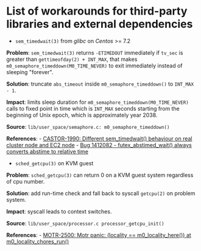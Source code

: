 List of workarounds for third-party libraries and external dependencies
=======================================================================

*  `sem_timedwait(3)` from _glibc_ on _Centos_ >= 7.2

  **Problem**: `sem_timedwait(3)` returns `-ETIMEDOUT` immediately if `tv_sec` is
  greater than `gettimeofday(2) + INT_MAX`, that makes `m0_semaphore_timeddown(M0_TIME_NEVER)`
  to exit immediately instead of sleeping "forever".

  **Solution**: truncate `abs_timeout` inside `m0_semaphore_timeddown()` to
  `INT_MAX - 1`.

  **Impact**: limits sleep duration for `m0_semaphore_timeddown(M0_TIME_NEVER)`
  calls to fixed point in time which is `INT_MAX` seconds starting from the
  beginning of Unix epoch, which is approximately year 2038.

  **Source**: `lib/user_space/semaphore.c: m0_semaphore_timeddown()`

  **References**:
    -  [CASTOR-1990: Different sem_timedwait() behaviour on real cluster node and EC2 node](https://jts.seagate.com/browse/CASTOR-1990)
    -  [Bug 1412082 - futex_abstimed_wait() always converts abstime to relative time](https://bugzilla.redhat.com/show_bug.cgi?id=1412082)  

*  `sched_getcpu(3)` on KVM guest

  **Problem**: `sched_getcpu(3)` can return 0 on a KVM guest system regardless of cpu number.

  **Solution**: add run-time check and fall back to syscall `getcpu(2)` on problem system.

  **Impact**: syscall leads to context switches.

  **Source**: `lib/user_space/processor.c processor_getcpu_init()`

  **References**:
    -  [MOTR-2500: Motr panic: (locality == m0_locality_here()) at m0_locality_chores_run()](https://jts.seagate.com/browse/MOTR-2500)  
